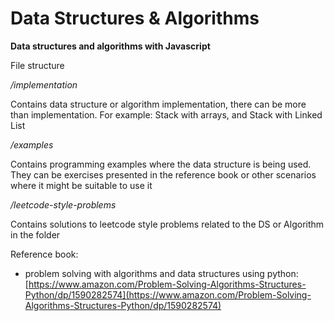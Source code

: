 # Data Structures & Algorithms

**Data structures and algorithms with Javascript**

File structure

_/implementation_

Contains data structure or algorithm implementation, there can be more than
implementation. For example: Stack with arrays, and Stack with Linked List

_/examples_

Contains programming examples where the data structure is being used. They can be exercises presented in the reference book or other scenarios where it might be suitable to use it

_/leetcode-style-problems_

Contains solutions to leetcode style problems related to the DS or Algorithm in the folder

Reference book:

- problem solving with algorithms and data structures using python:
  [https://www.amazon.com/Problem-Solving-Algorithms-Structures-Python/dp/1590282574](https://www.amazon.com/Problem-Solving-Algorithms-Structures-Python/dp/1590282574)
